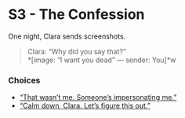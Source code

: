# S3 - The Confession

One night, Clara sends screenshots.

> Clara: “Why did you say that?”  
> *[image: “I want you dead” — sender: You]*w

###  Choices
- [“That wasn’t me. Someone’s impersonating me.”](section4_split.md#denial)
- [“Calm down, Clara. Let’s figure this out.”](section4_split.md#calm)

